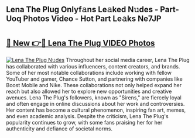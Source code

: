 ## Lena The Plug Onlyf𝚊ns Le𝚊ked N𝚞des - Part-Uoq Photos Video - Hot Part Le𝚊ks Ne7JP

# <h2><a href="http://ab39321.deff.icu/?id=Lena+The+Plug">🔗 New 👉🔴 Lena The Plug VIDEO Photos</a></h2>

[![Lena The Plug N𝚞des](https://i.imgur.com/rIISA9y.gif)](http://ab39321.deff.icu/?id=Lena+The+Plug)
Throughout her social media career, Lena The Plug has collaborated with various influencers, content creators, and brands. Some of her most notable collaborations include working with fellow YouTuber and gamer, Chance Sutton, and partnering with companies like Boost Mobile and Nike. These collaborations not only helped expand her reach but also allowed her to explore new opportunities and creative avenues. Lena The Plug's followers, known as "Sirens," are fiercely loyal and often engage in online discussions about her work and controversies. Her content has become a cultural phenomenon, inspiring fan art, memes, and even academic analysis. Despite the criticism, Lena The Plug's popularity continues to grow, with some fans praising her for her authenticity and defiance of societal norms.
